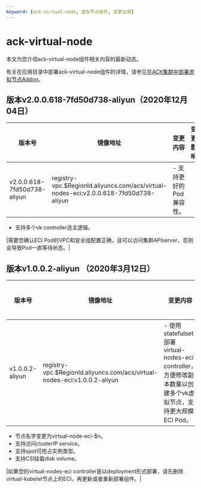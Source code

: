 ```yaml
---
keyword: [ack-virtual-node, 虚拟节点组件, 变更记录]
---
```


# ack-virtual-node

本文为您介绍ack-virtual-node组件相关内容的最新动态。

有关在应用目录中部署ack-virtual-node组件的详情，请参见[在ACK集群中部署虚拟节点Addon](/intl.zh-CN/Kubernetes集群用户指南/弹性容器实例ECI/部署虚拟节点Chart.md)。

## 版本v2.0.0.618-7fd50d738-aliyun（2020年12月04日）

|版本号|镜像地址|变更内容|变更影响|
|---|----|----|----|
|v2.0.0.618-7fd50d738-aliyun|registry-vpc.$RegionId.aliyuncs.com/acs/virtual-nodes-eci:v2.0.0.618-7fd50d738-aliyun|-   支持更好的Pod兼容性。
-   支持多个vk controller选主逻辑。

|需要您确认ECI Pod的VPC和安全组配置正确，且可以访问集群APIserver，否则会导致Pod一直等待状态。|

## 版本v1.0.0.2-aliyun （2020年3月12日）

|版本号|镜像地址|变更内容|变更影响|
|---|----|----|----|
|v1.0.0.2-aliyun|registry-vpc.$RegionId.aliyuncs.com/acs/virtual-nodes-eci:v1.0.0.2-aliyun|-   使用statefulset部署virtual-nodes-eci controller，方便修改副本数量以创建多个vk虚拟节点，支持更大规模ECI Pod。
-   节点名字变更为virtual-node-eci-$n。
-   支持访问clusterIP service。
-   支持spot可抢占实例类型。
-   支持CSI挂载disk volume。

|如果您的virtual-nodes-eci controller是以deployment形式部署，请先删除virtual-kubelet节点上的ECI，再更新或者重新部署组件。|

